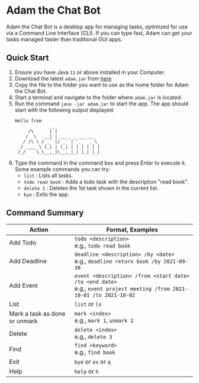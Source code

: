 # Adam the Chat Bot

Adam the Chat Bot is a desktop app for managing tasks, optimized for use via a Command Line Interface (CLI).
If you can type fast, Adam can get your tasks managed faster than traditional GUI apps.

## Quick Start

1. Ensure you have Java `11` or above installed in your Computer.
2. Download the latest `adam.jar` from [here](https://github.com/adamzzq/ip/releases/download/A-UserGuide/adam.jar)
3. Copy the file to the folder you want to use as the home folder for Adam the Chat Bot.
4. Start a terminal and navigate to the folder where `adam.jar` is located.
5. Run the command `java -jar adam.jar` to start the app. The app should start with the following output displayed:
   ```
   Hello from
                 _
        /\      | |
       /  \   __| | __ _ _ __ ___
      / /\ \ / _` |/ _` | '_ ` _ \
     / ____ \ (_| | (_| | | | | | |
    /_/    \_\__,_|\__,_|_| |_| |_|
   
   ```
6. Type the command in the command box and press Enter to execute it. Some example commands you can try:
   - `list` : Lists all tasks.
   - `todo read book` : Adds a todo task with the description "read book".
   - `delete 1` : Deletes the 1st task shown in the current list.
   - `bye` : Exits the app.

## Command Summary

Action | Format, Examples
--------|------------------
Add Todo | `todo <description>` <br> e.g., `todo read book`
Add Deadline | `deadline <description> /by <date>` <br> e.g., `deadline return book /by 2021-09-30`
Add Event | `event <description> /from <start date> /to <end date>` <br> e.g., `event project meeting /from 2021-10-01 /to 2021-10-02`
List | `list` or `ls`
Mark a task as done or unmark | `mark <index>` <br> e.g., `mark 1`, `unmark 2`
Delete | `delete <index>` <br> e.g., `delete 3`
Find | `find <keyword>` <br> e.g., `find book`
Exit | `bye` or `ex` or `q`
Help | `help` or `h`


